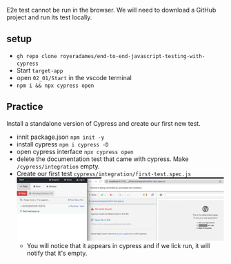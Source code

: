 E2e test cannot be run in the browser. We will need to download a GitHub project and run its test locally.



## setup
- `gh repo clone royeradames/end-to-end-javascript-testing-with-cypress`
- Start `target-app`
- open `02_01/Start` in the vscode terminal
- `npm i && npx cypress open`

## Practice

Install a standalone version of Cypress and create our first new test.

- innit package.json `npm init -y`
- install cypress `npm i cypress -D`
- open cypress interface `npx cypress open`
- delete the documentation test that came with cypress. Make `/cypress/integration` empty.
- Create our first test `cypress/integration/first-test.spec.js`
  ![first test](./first-test.png)
  - You will notice that it appears in cypress and if we lick run, it will notify that it's empty.